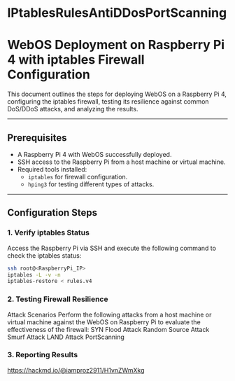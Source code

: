 # IPtablesRulesAntiDDosPortScanning
# WebOS Deployment on Raspberry Pi 4 with iptables Firewall Configuration

This document outlines the steps for deploying WebOS on a Raspberry Pi 4, configuring the iptables firewall, testing its resilience against common DoS/DDoS attacks, and analyzing the results.

---

## Prerequisites
- A Raspberry Pi 4 with WebOS successfully deployed.
- SSH access to the Raspberry Pi from a host machine or virtual machine.
- Required tools installed:
  - `iptables` for firewall configuration.
  - `hping3` for testing different types of attacks.

---

## Configuration Steps

### 1. Verify iptables Status
Access the Raspberry Pi via SSH and execute the following command to check the iptables status:
```bash
ssh root@<RaspberryPi_IP>
iptables -L -v -n
iptables-restore < rules.v4
```
### 2. Testing Firewall Resilience
Attack Scenarios
Perform the following attacks from a host machine or virtual machine against the WebOS on Raspberry Pi to evaluate the effectiveness of the firewall:
SYN Flood Attack
Random Source Attack
Smurf Attack
LAND Attack
PortScanning
### 3. Reporting Results
https://hackmd.io/@iamproz2911/H1vnZWmXkg
